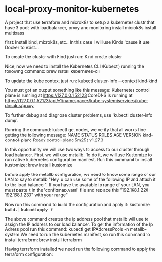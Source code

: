 # local-proxy-monitor-kubernetes
A project that use terraform and microk8s to setup a kubernetes clustr that have 3 pods with loadbalancer, proxy and monitoring
install microk8s
install multipass


first:
Install kind, microk8s, etc.. 
In this case I will use Kinds 'cause it use Docker to exist...

To create the cluster with Kind just run: Kind create cluster

Nice, now we need to install the Kubernetes CLI (Kubectl) running the following command: brew install kubernetes-cli

To update the kube context just run: kubectl cluster-info --context kind-kind

You must got an output something like this message: 
Kubernetes control plane is running at https://127.0.0.1:52123
CoreDNS is running at https://127.0.0.1:52123/api/v1/namespaces/kube-system/services/kube-dns:dns/proxy

To further debug and diagnose cluster problems, use 'kubectl cluster-info dump'.


Running the command: kubectl get nodes, we verify that all works fine getting the following message:
NAME                 STATUS   ROLES           AGE     VERSION
kind-control-plane   Ready    control-plane   5m25s   v1.27.3


In this opportunity we will use two ways to access to our cluster through load balancer.
First, we will use metallb.
To do it, we will use Kustomize to run native kubernetes configuration manifest.
Run this command to install kustomize: 
    brew install kustomize

before apply the metallb configuration, we need to know some range of our LAN to say to metallb "Hey, u can use some of the following IP and attach it to the load balancer".
If you have the available ip range of your LAN, you must paste it in the 'configmap.yaml' file and replace this "192.168.1.220-192.168.1.230" with your range"

Now run this command to build the configuration and apply it:
kustomize build . | kubectl apply  -f -

The above command creates the ip address pool that metallb will use to assign the IP address to our load balancer.
To get the information of the Ip Adress pool run this command: kubectl get IPAddressPools -n metallb-system
We need to run the kubernetes manifest, so run this command to install terraform:
brew install terraform

Having terraform installed we need run the following command to apply the terraform configuration:

